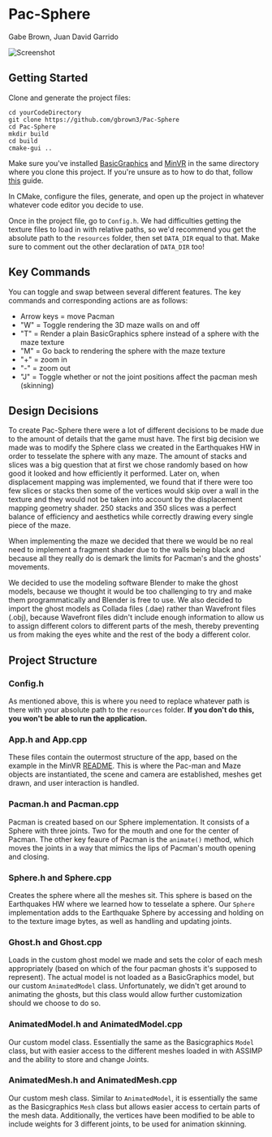 # Pac-Sphere

Gabe Brown, Juan David Garrido

![Screenshot](pacsphere-normal.gif)

## Getting Started

Clone and generate the project files:

```
cd yourCodeDirectory
git clone https://github.com/gbrown3/Pac-Sphere
cd Pac-Sphere
mkdir build
cd build
cmake-gui ..
```
Make sure you've installed [BasicGraphics](https://github.com/mac-comp465-f18/basicgraphics) and [MinVR](https://github.com/mac-comp465-f18/MinVR) in the same directory where you clone this project. If you're unsure as to how to do that, follow [this](https://docs.google.com/document/d/1eAPJK8-5PVgs30_pSBYFUQDQ6vxPnC1iGEfDeVRvSkw/edit?usp=sharing) guide.

In CMake, configure the files, generate, and open up the project in whatever whatever code editor you decide to use.

Once in the project file, go to `Config.h`. We had difficulties getting the texture files to load in with relative paths,
so we'd recommend you get the absolute path to the `resources` folder, then set `DATA_DIR` equal to that. Make sure to comment out the other declaration of `DATA_DIR` too!

## Key Commands

You can toggle and swap between several different features. The key commands and corresponding actions are as follows:

- Arrow keys = move Pacman
- "W" = Toggle rendering the 3D maze walls on and off
- "T" = Render a plain BasicGraphics sphere instead of a sphere with the maze texture
- "M" = Go back to rendering the sphere with the maze texture
- "+" = zoom in
- "-" = zoom out
- "J" = Toggle whether or not the joint positions affect the pacman mesh (skinning) 

## Design Decisions
To create Pac-Sphere there were a lot of different decisions to be made due to the amount of details that the game must have. The first big decision we made was to modify the Sphere class we created in the Earthquakes HW in order to tesselate the sphere with any maze. The amount of stacks and slices was a big question that at first we chose randomly based on how good it looked and how efficiently it performed. Later on, when displacement mapping was implemented, we found that if there were too few slices or stacks then some of the vertices would skip over a wall in the texture and they would not be taken into account by the displacement mapping geometry shader. 250 stacks and 350 slices was a perfect balance of efficiency and aesthetics while correctly drawing every single piece of the maze.

When implementing the maze we decided that there we would be no real need to implement a fragment shader due to the walls being black and because all they really do is demark the limits for Pacman's and the ghosts' movements. 

We decided to use the modeling software Blender to make the ghost models, because we thought it would be too challenging to try and make them programmatically and Blender is free to use. We also decided to import the ghost models as Collada files (.dae) rather than Wavefront files (.obj), because Wavefront files didn't include enough information to allow us to assign different colors to different parts of the mesh, thereby preventing us from making the eyes white and the rest of the body a different color.

## Project Structure

### Config.h
As mentioned above, this is where you need to replace whatever path is there with your absolute path to the `resources` folder.
**If you don't do this, you won't be able to run the application.**

### App.h and App.cpp
These files contain the outermost structure of the app, based on the example in the MinVR [README](https://github.com/mac-comp465-f18/MinVR/blob/master/README.md). This is where the Pac-man and Maze objects are instantiated, the scene and camera are established, meshes get drawn, and user interaction is handled.

### Pacman.h and Pacman.cpp
Pacman is created based on our Sphere implementation. It consists of a Sphere with three joints. Two for the mouth and one for the center of Pacman. The other key feaure of Pacman is the `animate()` method, which moves the joints in a way that mimics the lips of Pacman's mouth opening and closing.

### Sphere.h and Sphere.cpp
Creates the sphere where all the meshes sit. This sphere is based on the Earthquakes HW where we learned how to tesselate a sphere. Our `Sphere` implementation adds to the Earthquake Sphere by accessing and holding on to the texture image bytes, as well as handling and updating joints. 

### Ghost.h and Ghost.cpp
Loads in the custom ghost model we made and sets the color of each mesh appropriately (based on which of the four pacman ghosts it's supposed to represent). The actual model is not loaded as a BasicGraphics model, but our custom `AnimatedModel` class. Unfortunately, we didn't get around to animating the ghosts, but this class would allow further customization should we choose to do so. 

### AnimatedModel.h and AnimatedModel.cpp
Our custom model class. Essentially the same as the Basicgraphics `Model` class, but with easier access to the different meshes loaded in with ASSIMP and the ability to store and change Joints.

### AnimatedMesh.h and AnimatedMesh.cpp
Our custom mesh class. Similar to `AnimatedModel`, it is essentially the same as the Basicgraphics `Mesh` class but allows easier access to certain parts of the mesh data. Additionally, the vertices have been modified to be able to include weights for 3 different joints, to be used for animation skinning.

